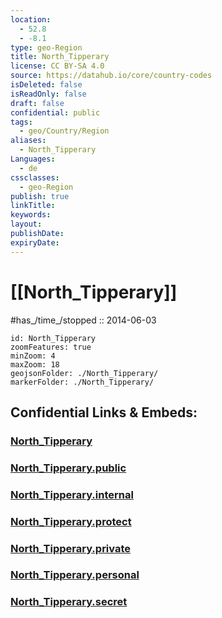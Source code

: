 ```yaml
---
location:
  - 52.8
  - -8.1
type: geo-Region
title: North_Tipperary
license: CC BY-SA 4.0
source: https://datahub.io/core/country-codes
isDeleted: false
isReadOnly: false
draft: false
confidential: public
tags:
  - geo/Country/Region
aliases:
  - North_Tipperary
Languages:
  - de
cssclasses:
  - geo-Region
publish: true
linkTitle:
keywords:
layout:
publishDate:
expiryDate:
---
```


# [[North_Tipperary]]


#has_/time_/stopped :: 2014-06-03

```leaflet
id: North_Tipperary
zoomFeatures: true 
minZoom: 4 
maxZoom: 18
geojsonFolder: ./North_Tipperary/
markerFolder: ./North_Tipperary/
```


## Confidential Links & Embeds: 

### [North_Tipperary](/_Standards/Earth/Continent/Europe/Europe~North/Ireland/Ireland,Provinces/Munster/Tipperary,County/North_Tipperary.md) 

### [North_Tipperary.public](/_public/Earth/Continent/Europe/Europe~North/Ireland/Ireland,Provinces/Munster/Tipperary,County/North_Tipperary.public.md) 

### [North_Tipperary.internal](/_internal/Earth/Continent/Europe/Europe~North/Ireland/Ireland,Provinces/Munster/Tipperary,County/North_Tipperary.internal.md) 

### [North_Tipperary.protect](/_protect/Earth/Continent/Europe/Europe~North/Ireland/Ireland,Provinces/Munster/Tipperary,County/North_Tipperary.protect.md) 

### [North_Tipperary.private](/_private/Earth/Continent/Europe/Europe~North/Ireland/Ireland,Provinces/Munster/Tipperary,County/North_Tipperary.private.md) 

### [North_Tipperary.personal](/_personal/Earth/Continent/Europe/Europe~North/Ireland/Ireland,Provinces/Munster/Tipperary,County/North_Tipperary.personal.md) 

### [North_Tipperary.secret](/_secret/Earth/Continent/Europe/Europe~North/Ireland/Ireland,Provinces/Munster/Tipperary,County/North_Tipperary.secret.md)

